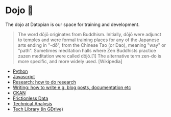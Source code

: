 # Dojo 🥋

The dojo at Datopian is our space for training and development.

> The word dōjō originates from Buddhism. Initially, dōjō were adjunct to temples and were formal training places for any of the Japanese arts ending in "-dō", from the Chinese Tao (or Dao), meaning "way" or "path". Sometimes meditation halls where Zen Buddhists practice zazen meditation were called dōjō.[1] The alternative term zen-do is more specific, and more widely used. [Wikipedia]

* [Python](/dojo/python/)
* [Javascript](/dojo/javascript)
* [Research: how to do research](/dojo/research)
* [Writing: how to write e.g. blog posts, documentation etc](/dojo/writing)
* [CKAN](https://tech.datopian.com/ckan/)
* [Frictionless Data](https://tech.datopian.com/frictionless/)
* [Technical Analysis](/dojo/analysis/)
* [Tech Library (in GDrive)](https://drive.google.com/drive/u/0/folders/1LY3IItiCh6-0l8Ep8VSYUbShMunzie-h)

